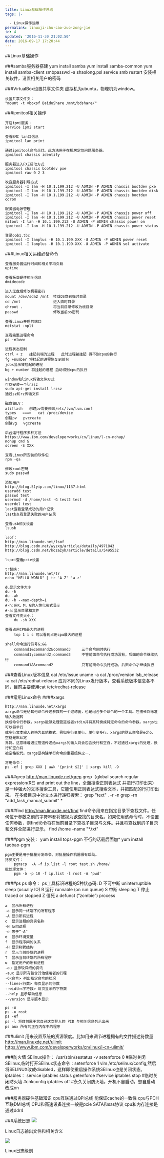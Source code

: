```yaml
---
title: Linux基础操作总结
tags: |-

  - Linux操作运维
permalink: linuxji-chu-cao-zuo-zong-jie
id: 4
updated: '2016-11-30 21:02:50'
date: 2016-09-17 17:20:44
---
```


##Linux基础操作

###samba服务器搭建
	yum install samba
	yum install samba-common
	yum install samba-client
	smbpasswd -a shaolong.psl
	service smb restart
	安装相关软件，设置相关用户的密码

###VirtualBox设置共享文件夹
虚拟机为ubuntu，物理机为window。

	设置共享文件夹：
	"mount -t vboxsf BaiduShare /mnt/bdshare/"

###ipmitool相关操作

	开启ipmi服务：
	service ipmi start

	查看BMC lan口信息
	ipmitool lan print
	
	通过ipmitool命令点灯。此方法用于在机房定位问题服务器。
	ipmitool chassis identify

	服务器进入PXE启动方式
	ipmitool chassis bootdev pxe
	ipmitool raw 0 2 3 

	改变服务器引导方式 
	ipmitool -I lan -H 10.1.199.212 -U ADMIN -P ADMIN chassis bootdev pxe
	ipmitool -I lan -H 10.1.199.212 -U ADMIN -P ADMIN chassis bootdev disk
	ipmitool -I lan -H 10.1.199.212 -U ADMIN -P ADMIN chassis bootdev cdrom

	服务器电源管理
	ipmitool -I lan -H 10.1.199.212 -U ADMIN -P ADMIN chassis power off  
	ipmitool -I lan -H 10.1.199.212 -U ADMIN -P ADMIN chassis power reset mitool -I lan -H 10.1.199.212 -U ADMIN -P ADMIN chassis power on   
	ipmitool -I lan -H 10.1.199.212 -U ADMIN -P ADMIN chassis power status

	登录oob1.tbc 
	ipmitool -I lanplus -H 10.1.199.XXX -U ADMIN -P ADMIN power reset 
	ipmitool -I lanplus -H 10.1.199.XXX -U ADMIN -P ADMIN sol activate

	
###Linux相关运维必备命令

	查看服务器运行时间和相关平均负载
	uptime

	查看板载硬件相关信息
	dmidecode

	进入无盘后修改机器密码
	mount /dev/sda2 /mnt  挂载OS盘到临时目录 
	cd /mnt 			  进入临时目录
	chroot . 			  将当前目录修改为根目录
	passwd 				  修改当前os密码

	查看Linux开启的端口
	netstat -nplt

	查看完整进程命令
	ps -efwww

	进程状态控制
	ctrl + z   挂起前端的进程   此时进程被挂起 得不到cpu的执行
	fg +number 将挂起的进程恢复到前台
	jobs显示被挂起的进程
	bg + number 将挂起的进程 启动得到cpu的执行

	window和linux传输文件方式
	可以安装一个lrzsz
	sudo apt-get install lrzsz
	通过sz和rz传输文件

	磁盘做LV：
	aliflash   创建pv需要修改/etc/lvm/lvm.conf   
	types   ===>   cat /proc/devise
	创建pv   pvcreate 
	创建vg   vgcreate 

	后台运行程序多种方法
	https://www.ibm.com/developerworks/cn/linux/l-cn-nohup/
	nohup cmd &
	screen -S XXX

	查看Linux所安装的软件包
	rpm -qa

	修改root密码
	sudo passwd 

	添加用户
	http://blog.51yip.com/linux/1137.html
	useradd test
	passwd test
	usermod -d /home/test -G test2 test
	userdel test
	last查看登录成功的用户记录
	lastb查看登录失败的用户记录

	查看usb相关设备
	lsusb
	
	lsof：
	http://man.linuxde.net/lsof
	http://blog.csdn.net/wyzxg/article/details/4971843
	http://blog.csdn.net/kozazyh/article/details/5495532
	
	lspci查看pcie设备

	tr替换：
	http://man.linuxde.net/tr
	echo "HELLO WORLD" | tr 'A-Z' 'a-z'

	du显示文件大小
	du -h
	du -ah
	du -h --max-depth=1
	#-h:用K、M、G的人性化形式显示
	#-a:显示目录和文件
	查看文件夹大小：
		du -sh XXX

	查看占用CPU最大的进程
		top 1 i c 可以看到占用cpu最大的进程

	shell命令运行符号&;&&
		command1&command2&command3     三个命令同时执行 
		command1;command2;command3     不管前面命令执行成功没有，后面的命令继续执行 
		command1&&command2             只有前面命令执行成功，后面命令才继续执行
		

###查看Linux版本信息
	cat /etc/issue
	uname -a 
	cat /proc/version
	lsb_release -a
	cat /etc/redhat-release
	应对不同的Linux发行版本，查看系统版本信息各不同，目前主要使用cat /etc/redhat-release

###常用Linux命令
####xargs
	
	http://man.linuxde.net/xargs	
	xargs命令是给其他命令传递参数的一个过滤器，也是组合多个命令的一个工具。它擅长将标准输入数据转
	换成命令行参数，xargs能够处理管道或者stdin并将其转换成特定命令的命令参数。xargs也可以将单行
	或多行文本输入转换为其他格式，例如多行变单行，单行变多行。xargs的默认命令是echo，空格是默认定
	界符。这意味着通过管道传递给xargs的输入将会包含换行和空白，不过通过xargs的处理，换行和空白将
	被空格取代。xargs是构建单行命令的重要组件之一.

	常用命令：
	ps -ef | grep XXX | awk '{print $2}' | xargs kill -9 

####grep
	http://man.linuxde.net/grep
	grep（global search regular expression(RE) and print out the line，全面搜索正则表达式
	并把行打印出来）是一种强大的文本搜索工具，它能使用正则表达式搜索文本，并把匹配的行打印出来。
	在多级目录中对文本进行递归搜索：
	grep "text" . -r -n
	grep  -rn "add_task_manual_submit" *

####find
	http://man.linuxde.net/find
	find命令用来在指定目录下查找文件。任何位于参数之前的字符串都将被视为欲查找的目录名。如果使用该命令时，不设置任何参数，则find命令将在当前目录下查找子目录与文件。并且将查找到的子目录和文件全部进行显示。
	find /home -name "*.txt"

####pgm
	安装：
		yum install tops-pgm
	不行的话最后面加*
		yum install taobao-pgm

	pgm主要是用于批量分发命令。对批量操作机器很有帮助。
	拷贝文件：
		pgmscp  -A -f ip.list -l root test.sh /home/
	批处理文件：
		pgm -b -p 10 -f ip.list -l root -A 'pwd'	

####ps 
	ps 命令：
	ps工具标识进程的5种状态码: 
	D 不可中断 uninterruptible sleep (usually IO) 
	R 运行 runnable (on run queue) 
	S 中断 sleeping 
	T 停止 traced or stopped 
	Z 僵死 a defunct (”zombie”) process 
	
	a  显示所有进程
	-a 显示同一终端下的所有程序
	-A 显示所有进程
	c  显示进程的真实名称
	-N 反向选择
	-e 等于“-A”
	e  显示环境变量
	f  显示程序间的关系
	-H 显示树状结构
	r  显示当前终端的进程
	T  显示当前终端的所有程序
	u  指定用户的所有进程
	-au 显示较详细的资讯
	-aux 显示所有包含其他使用者的行程 
	-C<命令> 列出指定命令的状况
	--lines<行数> 每页显示的行数
	--width<字符数> 每页显示的字符数
	--help 显示帮助信息
	--version 显示版本显示
	
	ps -A
	ps -u root
	ps -ef
	ps -l 将目前属于您自己这次登入的 PID 与相关信息列示出来
	ps aux 所有的正在内存中的程序

###ulimit 
    用来设置系统的资源限度。比如用来调节进程拥有的文件描述符数量
    http://man.linuxde.net/ulimit
    https://www.ibm.com/developerworks/cn/linux/l-cn-ulimit/

###防火墙
	SElinux操作：
		/usr/sbin/sestatus -v
		setenforce 0    #临时关闭SElinux,临时打开SElinux状态命令：setenforce 1
		vim /etc/selinux/config,然后将SELINUX改成disabled，这样即使重启操作系统SElinux也是关闭状态。
	iptables：
		service iptables status
		getenforce
		#service iptables stop   #临时关闭防火墙
   		#chkconfig iptables off    #永久关闭防火墙，开机不自启动，想自启动改成on


###服务器硬件基础知识
	cpu互联通过QPI总线   能保证cache的一致性
	cpu与PCH互联DMI总线
	CPU和高速设备连接一般是pcie
	SATA和sas协议
	cpu和内存连接是通过ddr4


###系统日志
![](/uploads/2016/09/OS----.png)

Linux日志输出文件和相关含义

![](/uploads/2016/09/OS-----1.png)

Linux日志级别
